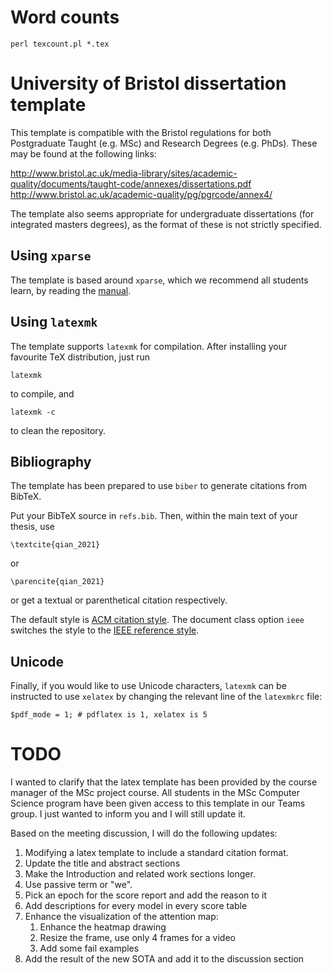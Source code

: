 # Word counts
```
perl texcount.pl *.tex
```

# University of Bristol dissertation template

This template is compatible with the Bristol regulations for both Postgraduate
Taught (e.g. MSc) and Research Degrees (e.g. PhDs). These may be found at the
following links:

  http://www.bristol.ac.uk/media-library/sites/academic-quality/documents/taught-code/annexes/dissertations.pdf
  http://www.bristol.ac.uk/academic-quality/pg/pgrcode/annex4/

The template also seems appropriate for undergraduate dissertations (for
integrated masters degrees), as the format of these is not strictly specified.

## Using `xparse`

The template is based around `xparse`, which we recommend all students learn, by
reading the [manual](https://ctan.org/pkg/xparse?lang=en).

## Using `latexmk`

The template supports `latexmk` for compilation. After installing your favourite
TeX distribution, just run

```
latexmk
```

to compile, and

```
latexmk -c
```

to clean the repository.

## Bibliography

The template has been prepared to use `biber` to generate citations from BibTeX.

Put your BibTeX source in `refs.bib`. Then, within the main text of your thesis, use
```
\textcite{qian_2021}
```
or
```
\parencite{qian_2021}
```
or get a textual or parenthetical citation respectively.

The default style is [ACM citation
style](https://www.acm.org/publications/authors/reference-formatting). The
document class option `ieee` switches the style to the [IEEE reference
style](https://ieeeauthorcenter.ieee.org/wp-content/uploads/IEEE-Reference-Guide.pdf).


## Unicode

Finally, if you would like to use Unicode characters, `latexmk` can be
instructed to use `xelatex` by changing the relevant line of the `latexmkrc`
file:

```
$pdf_mode = 1; # pdflatex is 1, xelatex is 5
```


# TODO
I wanted to clarify that the latex template has been provided by the course manager of the MSc project course. All students in the MSc Computer Science program have been given access to this template in our Teams group. I just wanted to inform you and I will still update it.

Based on the meeting discussion, I will do the following updates: 

1. Modifying a latex template to include a standard citation format.
2. Update the title and abstract sections
3. Make the Introduction and related work sections longer.
4. Use passive term or "we".
5. Pick an epoch for the score report and add the reason to it
6. Add descriptions for every model in every score table
7. Enhance the visualization of the attention map:
    1. Enhance the heatmap drawing
    2. Resize the frame, use only 4 frames for a video
    3. Add some fail examples
8. Add the result of the new SOTA and add it to the discussion section






